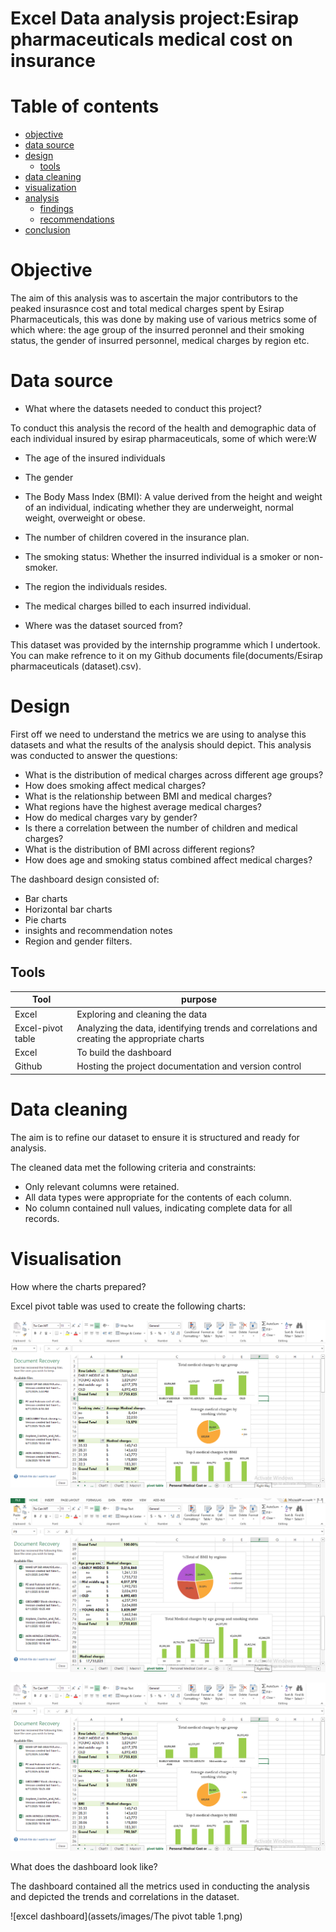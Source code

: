 # Excel Data analysis project:Esirap pharmaceuticals medical cost on insurance 


# Table of contents

- [objective](#objective)
- [data source](#datasource)
- [design](#design)
  - [tools](#tools)
- [data cleaning](#datacleaning)
- [visualization](#visualization)
- [analysis](#analysis)
  - [findings](#findings)
  - [recommendations](#recommendations)
- [conclusion](#conclusion)


# Objective 

The aim of this analysis was to ascertain the major contributors to the peaked insurasnce cost and total medical charges spent by Esirap Pharmaceuticals, this was done by making use of various metrics some of which where: the age group of the insurred peronnel and their smoking status, the gender of insurred personnel, medical charges by region etc.


# Data source

- What where the datasets needed to conduct this project?

To conduct this analysis the record of the health and demographic data of each individual insured by esirap pharmaceuticals, some of which were:W

- The age of the insured individuals
- The gender
- The Body Mass Index (BMI): A value derived from the height and weight of an individual, indicating whether they are underweight, normal weight, overweight or obese.
- The number of children covered in the insurance plan.
- The smoking status: Whether the insurred individual is a smoker or non-smoker.
- The region the individuals resides.
- The medical charges billed to each insurred individual.

- Where was the dataset sourced from?

This dataset was provided by the internship programme which I undertook. You can make refrence to it on my Github documents file(documents/Esirap pharmaceuticals (dataset).csv).

# Design

First off we need to understand the metrics we are using to analyse this datasets and what the results of the analysis should depict. This analysis was conducted to answer the questions:

- What is the distribution of medical charges across different age groups?
- How does smoking affect medical charges?
- What is the relationship between BMI and medical charges?
- What regions have the highest average medical charges?
- How do medical charges vary by gender?
- Is there a correlation between the number of children and medical charges?
- What is the distribution of BMI across different regions?
- How does age and smoking status combined affect medical charges?

The dashboard design consisted of:

- Bar charts
- Horizontal bar charts
- Pie charts
- insights and recommendation notes
- Region and gender filters.

## Tools

|Tool | purpose |
|--- | ---|
|Excel | Exploring and cleaning the data |
|Excel-pivot table | Analyzing the data, identifying trends and correlations and creating the appropriate charts |
|Excel | To build the dashboard |
|Github | Hosting the project documentation and version control |

# Data cleaning 

The aim is to refine our dataset to ensure it is structured and ready for analysis. 

The cleaned data met the following criteria and constraints:

- Only relevant columns were retained.
- All data types were appropriate for the contents of each column.
- No column contained null values, indicating complete data for all records.

# Visualisation

How where the charts prepared?

Excel pivot table was used to create the following charts:



![pivot chart 1](https://github.com/azubuikeemmanuel/Esirap_pharmaceuticals_medical_cost_on_insurance/blob/main/assets/images/The%20pivot%20table%201.png)





![pivot chart 2](https://github.com/azubuikeemmanuel/Esirap_pharmaceuticals_medical_cost_on_insurance/blob/main/assets/images/The%20pivot%20table%203.png)






![pivot chart 3](https://github.com/azubuikeemmanuel/Esirap_pharmaceuticals_medical_cost_on_insurance/blob/main/assets/images/The%20pivot%20table%201.png)





What does the dashboard look like?

The dashboard contained all the metrics used in conducting the analysis and depicted the trends and correlations in the dataset.


![excel dashboard](assets/images/The pivot table 1.png)



